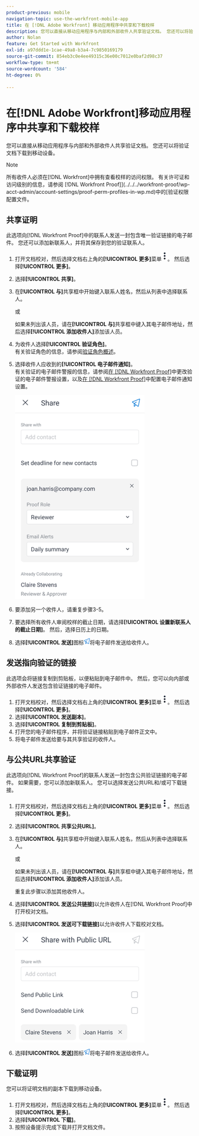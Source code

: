 ```yaml
---
product-previous: mobile
navigation-topic: use-the-workfront-mobile-app
title: 在 [!DNL Adobe Workfront] 移动应用程序中共享和下载校样
description: 您可以直接从移动应用程序与内部和外部收件人共享验证文档。 您还可以将验证文档下载到移动设备。
author: Nolan
feature: Get Started with Workfront
exl-id: a97ddd1e-1cae-49a8-b3a4-7c9850169179
source-git-commit: 854eb3c0e4ee49315c36e00c7012e0baf2d98c37
workflow-type: tm+mt
source-wordcount: '584'
ht-degree: 0%

---
```


# 在[!DNL Adobe Workfront]移动应用程序中共享和下载校样

您可以直接从移动应用程序与内部和外部收件人共享验证文档。 您还可以将验证文档下载到移动设备。

>[!NOTE]
>
>所有收件人必须在[!DNL Workfront]中拥有查看校样的访问权限。 有关许可证和访问级别的信息，请参阅 [!DNL Workfront Proof]](../../../workfront-proof/wp-acct-admin/account-settings/proof-perm-profiles-in-wp.md)中的[验证权限配置文件。

## 共享证明

此选项向[!DNL Workfront Proof]中的联系人发送一封包含唯一验证链接的电子邮件。 您还可以添加新联系人，并将其保存到您的验证联系人。

1. 打开文档校对，然后选择文档右上角的&#x200B;**[!UICONTROL 更多]**&#x200B;菜单![更多](assets/mobile-verticalmoremenu-20x33.png)。 然后选择&#x200B;**[!UICONTROL 更多]**。
1. 选择&#x200B;**[!UICONTROL 共享]**。
1. 在&#x200B;**[!UICONTROL 与]**&#x200B;共享框中开始键入联系人姓名，然后从列表中选择联系人。

   或

   如果未列出该人员，请在&#x200B;**[!UICONTROL 与]**&#x200B;共享框中键入其电子邮件地址，然后选择&#x200B;**[!UICONTROL 添加收件人]**&#x200B;添加该人员。

1. 为收件人选择&#x200B;**[!UICONTROL 验证角色]**。\
   有关验证角色的信息，请参阅[验证角色概述](../../../review-and-approve-work/proofing/proofing-overview/proof-roles.md)。
1. 选择收件人应收到的&#x200B;**[!UICONTROL 电子邮件通知]**。\
   有关验证的电子邮件警报的信息，请参阅[在 [!DNL Workfront Proof]](../../../workfront-proof/wp-emailsntfctns/email-alerts/change-email-alert-settings-wp.md)中更改验证的电子邮件警报设置，以及[在 [!DNL Workfront Proof]](../../../workfront-proof/wp-emailsntfctns/email-alerts/config-email-notification-settings-wp.md)中配置电子邮件通知设置。

   ![共享屏幕](assets/mobile-shareproof-350x551.png)

1. 要添加另一个收件人，请重复步骤3-5。
1. 要选择所有收件人审阅校样的截止日期，请选择&#x200B;**[!UICONTROL 设置新联系人的截止日期]**。 然后，选择日历上的日期。
1. 选择&#x200B;**[!UICONTROL 发送]**&#x200B;图标![发送图标](assets/mobile-send-icon-25x26.png)将电子邮件发送给收件人。

## 发送指向验证的链接

此选项会将链接复制到剪贴板，以便粘贴到电子邮件中。 然后，您可以向内部或外部收件人发送包含验证链接的电子邮件。

1. 打开文档校对，然后选择文档右上角的&#x200B;**[!UICONTROL 更多]**&#x200B;菜单![更多](assets/mobile-verticalmoremenu-20x33.png)。 然后选择&#x200B;**[!UICONTROL 更多]**。
1. 选择&#x200B;**[!UICONTROL 发送副本]**。
1. 选择&#x200B;**[!UICONTROL 复制到剪贴板]**。
1. 打开您的电子邮件程序，并将验证链接粘贴到电子邮件正文中。
1. 将电子邮件发送给要与其共享验证的收件人。

## 与公共URL共享验证

此选项向[!DNL Workfront Proof]的联系人发送一封包含公共验证链接的电子邮件。 如果需要，您可以添加新联系人。 您可以选择发送公共URL和/或可下载链接。

1. 打开文档校对，然后选择文档右上角的&#x200B;**[!UICONTROL 更多]**&#x200B;菜单![更多](assets/mobile-verticalmoremenu-20x33.png)。 然后选择&#x200B;**[!UICONTROL 更多]**。
1. 选择&#x200B;**[!UICONTROL 共享公共URL]**。
1. 在&#x200B;**[!UICONTROL 与]**&#x200B;共享框中开始键入联系人姓名，然后从列表中选择联系人。

   或

   如果未列出该人员，请在&#x200B;**[!UICONTROL 与]**&#x200B;共享框中键入其电子邮件地址，然后选择&#x200B;**[!UICONTROL 添加收件人]**&#x200B;添加该人员。

   重复此步骤以添加其他收件人。

1. 选择&#x200B;**[!UICONTROL 发送公共链接]**&#x200B;以允许收件人在[!DNL Workfront Proof]中打开校对文档。
1. 选择&#x200B;**[!UICONTROL 发送可下载链接]**&#x200B;以允许收件人下载校对文档。

   ![[!UICONTROL 与公共URL屏幕共享]](assets/mobile-sharepublicurl-proof-350x296.png)

1. 选择&#x200B;**[!UICONTROL 发送]**&#x200B;图标![发送图标](assets/mobile-send-icon-25x26.png)将电子邮件发送给收件人。

## 下载证明

您可以将证明文档的副本下载到移动设备。

1. 打开文档校对，然后选择文档右上角的&#x200B;**[!UICONTROL 更多]**&#x200B;菜单![更多](assets/mobile-verticalmoremenu-20x33.png)。 然后选择&#x200B;**[!UICONTROL 更多]**。
1. 选择&#x200B;**[!UICONTROL 下载]**。
1. 按照设备提示完成下载并打开文档文件。
